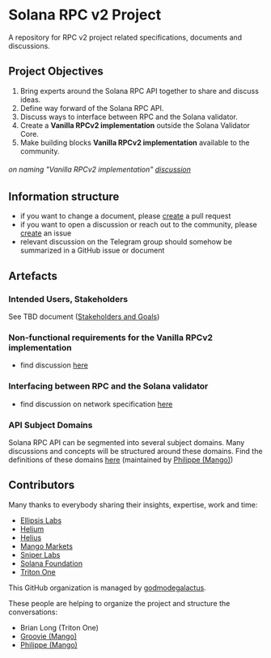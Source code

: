 # Solana RPC v2 Project
A repository for RPC v2 project related specifications, documents and discussions.

## Project Objectives
1. Bring experts around the Solana RPC API together to share and discuss ideas.
2. Define way forward of the Solana RPC API.
3. Discuss ways to interface between RPC and the Solana validator.
4. Create a **Vanilla RPCv2 implementation** outside the Solana Validator Core.
5. Make building blocks **Vanilla RPCv2 implementation** available to the community.

###### on naming "Vanilla RPCv2 implementation" [discussion](https://github.com/solana-rpc-community/rpc-v2-specs/issues/3)

## Information structure
* if you want to change a document, please [create](https://github.com/solana-rpc-community/rpc-v2-specs/pulls) a pull request
* if you want to open a discussion or reach out to the community, please [create](https://github.com/solana-rpc-community/rpc-v2-specs/issues/new) an issue
* relevant discussion on the Telegram group should somehow be summarized in a GitHub issue or document


## Artefacts
### Intended Users, Stakeholders
See TBD document ([Stakeholders and Goals](rpc_needs.md))


### Non-functional requirements for the **Vanilla RPCv2 implementation**
* find discussion [here](https://github.com/solana-rpc-community/rpc-v2-specs/issues/9)


### Interfacing between RPC and the Solana validator
* find discussion on network specification [here](https://github.com/solana-rpc-community/rpc-v2-specs/issues/10)


### API Subject Domains
Solana RPC API can be segmented into several subject domains.
Many discussions and concepts will be structured around these domains.
Find the definitions of these domains [here](api_domains/tbd_phil.md) (maintained by [Philippe (Mango)](https://github.com/musitdev))


## Contributors
Many thanks to everybody sharing their insights, expertise, work and time:
- [Ellipsis Labs](https://ellipsislabs.xyz/)
- [Helium](https://www.helium.com/)
- [Helius](https://helius.xyz)
- [Mango Markets](https://mango.markets)
- [Sniper Labs](https://www.sniper.xyz/)
- [Solana Foundation](https://solana.org)
- [Triton One](https://www.triton.one)


This GitHub organization is managed by [godmodegalactus](https://github.com/godmodegalactus).

These people are helping to organize the project and structure the conversations:
- Brian Long (Triton One)
- [Groovie (Mango)](https://github.com/grooviegermanikus)
- [Philippe (Mango)](https://github.com/musitdev)
